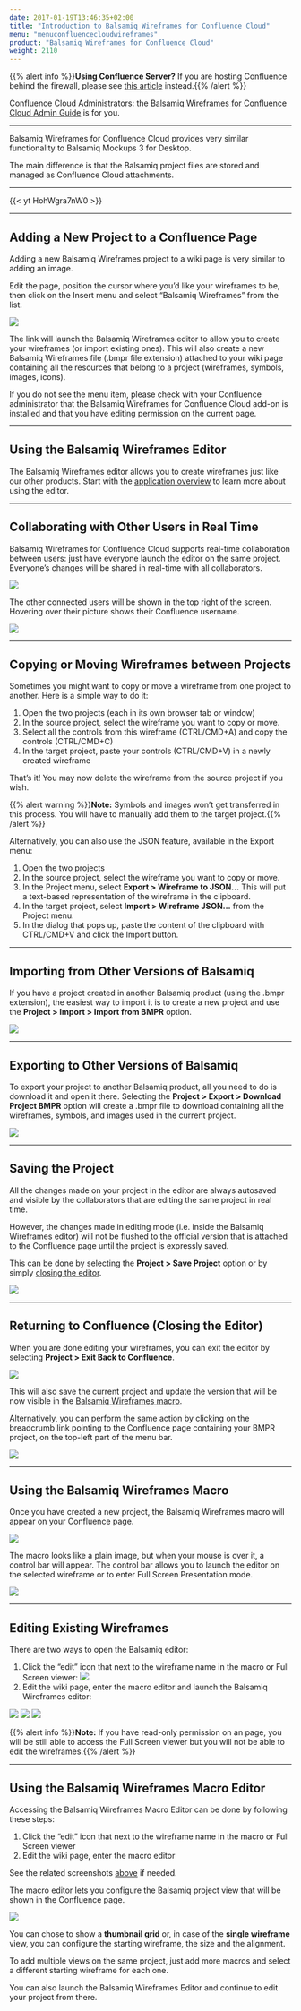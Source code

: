 ```yaml
---
date: 2017-01-19T13:46:35+02:00
title: "Introduction to Balsamiq Wireframes for Confluence Cloud"
menu: "menuconfluencecloudwireframes"
product: "Balsamiq Wireframes for Confluence Cloud"
weight: 2110
---
```


{{% alert info %}}**Using Confluence Server?** If you are hosting Confluence behind the firewall, please see [this article](/confluence/server/wireframes/intro/) instead.{{% /alert %}}

Confluence Cloud Administrators: the [Balsamiq Wireframes for Confluence Cloud Admin Guide](../admin-guide/) is for you.

* * *

Balsamiq Wireframes for Confluence Cloud provides very similar functionality to Balsamiq Mockups 3 for Desktop.

The main difference is that the Balsamiq project files are stored and managed as Confluence Cloud attachments.

* * *

{{< yt HohWgra7nW0 >}}

* * *

## Adding a New Project to a Confluence Page

Adding a new Balsamiq Wireframes project to a wiki page is very similar to adding an image.

Edit the page, position the cursor where you’d like your wireframes to be, then click on the Insert menu and select “Balsamiq Wireframes” from the list.

![](//media.balsamiq.com/img/support/docs/confluence/wireframes/cloud/add-balsamiq-project.png)

The link will launch the Balsamiq Wireframes editor to allow you to create your wireframes (or import existing ones). This will also create a new Balsamiq Wireframes file (.bmpr file extension) attached to your wiki page containing all the resources that belong to a project (wireframes, symbols, images, icons).

If you do not see the menu item, please check with your Confluence administrator that the Balsamiq Wireframes for Confluence Cloud add-on is installed and that you have editing permission on the current page.

* * *

## Using the Balsamiq Wireframes Editor

The Balsamiq Wireframes editor allows you to create wireframes just like our other products. Start with the [application overview](../overview) to learn more about using the editor.

* * *

## Collaborating with Other Users in Real Time

Balsamiq Wireframes for Confluence Cloud supports real-time collaboration between users: just have everyone launch the editor on the same project. Everyone’s changes will be shared in real-time with all collaborators.

![](//media.balsamiq.com/img/support/docs/confluence/wireframes/cloud/rtc-update.png)

The other connected users will be shown in the top right of the screen. Hovering over their picture shows their Confluence username.

![](//media.balsamiq.com/img/support/docs/confluence/wireframes/cloud/otherusers.png)

* * *

## Copying or Moving Wireframes between Projects

Sometimes you might want to copy or move a wireframe from one project to another. Here is a simple way to do it:

1. Open the two projects (each in its own browser tab or window)
2. In the source project, select the wireframe you want to copy or move.
3. Select all the controls from this wireframe (CTRL/CMD+A) and copy the controls (CTRL/CMD+C)
4. In the target project, paste your controls (CTRL/CMD+V) in a newly created wireframe

That’s it! You may now delete the wireframe from the source project if you wish.

{{% alert warning %}}**Note:** Symbols and images won’t get transferred in this process. You will have to manually add them to the target project.{{% /alert %}}

Alternatively, you can also use the JSON feature, available in the Export menu:

1.  Open the two projects
2.  In the source project, select the wireframe you want to copy or move.
3.  In the Project menu, select **Export > Wireframe to JSON...** This will put a text-based representation of the wireframe in the clipboard.
4.  In the target project, select **Import > Wireframe JSON...** from the Project menu.
5.  In the dialog that pops up, paste the content of the clipboard with CTRL/CMD+V and click the Import button.

* * *

## Importing from Other Versions of Balsamiq

If you have a project created in another Balsamiq product (using the .bmpr extension), the easiest way to import it is to create a new project and use the **Project > Import > Import from BMPR** option.

![](//media.balsamiq.com/img/support/docs/confluence/wireframes/import-bmpr.png)

* * *

## Exporting to Other Versions of Balsamiq

To export your project to another Balsamiq product, all you need to do is download it and open it there. Selecting the **Project > Export > Download Project BMPR** option will create a .bmpr file to download containing all the wireframes, symbols, and images used in the current project.

![](//media.balsamiq.com/img/support/docs/confluence/wireframes/export-bmpr.png)

* * *

## Saving the Project

All the changes made on your project in the editor are always autosaved and visible by the collaborators that are editing the same project in real time.

However, the changes made in editing mode (i.e. inside the Balsamiq Wireframes editor) will not be flushed to the official version that is attached to the Confluence page until the project is expressly saved.

This can be done by selecting the **Project > Save Project** option or by simply [closing the editor](#returning-to-confluence-closing-the-editor).

![](//media.balsamiq.com/img/support/docs/confluence/wireframes/save.png)

* * *

## Returning to Confluence (Closing the Editor)

When you are done editing your wireframes, you can exit the editor by selecting **Project > Exit Back to Confluence**.

![](//media.balsamiq.com/img/support/docs/confluence/wireframes/close.png)

This will also save the current project and update the version that will be now visible in the [Balsamiq Wireframes macro](#using-the-balsamiq-wireframes-macro).

Alternatively, you can perform the same action by clicking on the breadcrumb link pointing to the Confluence page containing your BMPR project, on the top-left part of the menu bar.

![](//media.balsamiq.com/img/support/docs/confluence/wireframes/cloud/close-2.png)
* * *

## Using the Balsamiq Wireframes Macro

Once you have created a new project, the Balsamiq Wireframes macro will appear on your Confluence page.

![](//media.balsamiq.com/img/support/docs/confluence/wireframes/cloud/macro.png)

The macro looks like a plain image, but when your mouse is over it, a control bar will appear. The control bar allows you to launch the editor on the selected wireframe or to enter Full Screen Presentation mode.

![](//media.balsamiq.com/img/support/docs/confluence/wireframes/cloud/macro-bar.png)

* * *

## Editing Existing Wireframes

There are two ways to open the Balsamiq editor:

1. Click the “edit” icon that next to the wireframe name in the macro or Full Screen viewer:
![](//media.balsamiq.com/img/support/docs/confluence/wireframes/cloud/launch-editor.png)
2. Edit the wiki page, enter the macro editor and launch the Balsamiq Wireframes editor:

![](//media.balsamiq.com/img/support/docs/confluence/wireframes/cloud/edit-wiki-page.png)
![](//media.balsamiq.com/img/support/docs/confluence/wireframes/cloud/launch-macro-editor.png)
![](//media.balsamiq.com/img/support/docs/confluence/wireframes/cloud/launch-wireframes-editor.png)

{{% alert info %}}**Note:** If you have read-only permission on an page, you will be still able to access the Full Screen viewer but you will not be able to edit the wireframes.{{% /alert %}}

* * *

## Using the Balsamiq Wireframes Macro Editor

Accessing the Balsamiq Wireframes Macro Editor can be done by following these steps:

1. Click the “edit” icon that next to the wireframe name in the macro or Full Screen viewer
2. Edit the wiki page, enter the macro editor

See the related screenshots [above](#editing-existing-wireframes) if needed.

The macro editor lets you configure the Balsamiq project view that will be shown in the Confluence page.

![](//media.balsamiq.com/img/support/docs/confluence/wireframes/cloud/macro-editor.png)

You can chose to show a **thumbnail grid** or, in case of the **single wireframe** view, you can configure the starting wireframe, the size and the alignment.

To add multiple views on the same project, just add more macros and select a different starting wireframe for each one.

You can also launch the Balsamiq Wireframes Editor and continue to edit your project from there.
